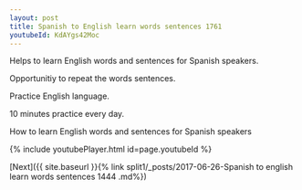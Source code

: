 ```yaml
---
layout: post
title: Spanish to English learn words sentences 1761 
youtubeId: KdAYgs42Moc
---
```

 
 
Helps to learn English words and sentences for Spanish speakers.

Opportunitiy to repeat the words sentences. 

Practice English language. 
 
10 minutes practice every day. 
 
How to learn English words and sentences for Spanish speakers 
 
{% include youtubePlayer.html id=page.youtubeId %}
 
 
[Next]({{ site.baseurl }}{% link  split1/_posts/2017-06-26-Spanish to english learn words sentences 1444 .md%})
 
